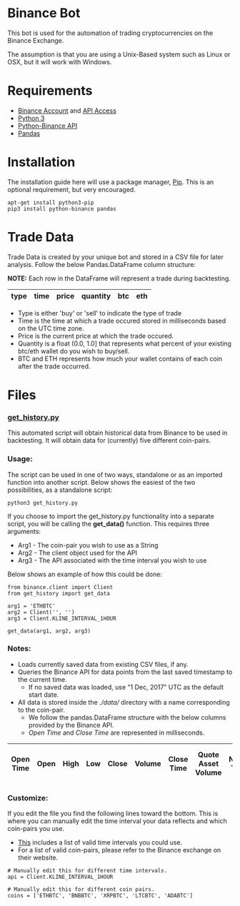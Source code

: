# Binance Bot
This bot is used for the automation of trading cryptocurrencies on the Binance Exchange.

The assumption is that you are using a Unix-Based system such as Linux or OSX, but it will work with Windows.

# Requirements
- [Binance Account](https://www.binance.com/register.html) and [API Access](https://www.binance.com/userCenter/createApi.html)
- [Python 3](https://www.python.org/downloads/)
- [Python-Binance API](https://github.com/sammchardy/python-binance)
- [Pandas](https://pandas.pydata.org)

# Installation
The installation guide here will use a package manager, [Pip](https://pip.pypa.io/en/stable/). This is an optional requirement, but very encouraged.

```
apt-get install python3-pip
pip3 install python-binance pandas
```

# Trade Data
Trade Data is created by your unique bot and stored in a CSV file for later analysis. Follow the below Pandas.DataFrame column structure:

**NOTE:** Each row in the DataFrame will represent a trade during backtesting.

| type | time | price | quantity | btc | eth |
| ---- | -----| ----- | -------- | --- | --- |

- Type is either 'buy' or 'sell' to indicate the type of trade
- Time is the time at which a trade occured stored in milliseconds based on the UTC time zone.
- Price is the current price at which the trade occured.
- Quantity is a float (0.0, 1.0] that represents what percent of your existing btc/eth wallet do you wish to buy/sell.
- BTC and ETH represents how much your wallet contains of each coin after the trade occurred.

# Files

### [get_history.py](https://github.com/AlecMasterson/binance-bot/blob/master/get_history.py)
This automated script will obtain historical data from Binance to be used in backtesting. It will obtain data for (currently) five different coin-pairs.

### Usage:
The script can be used in one of two ways, standalone or as an imported function into another script. Below shows the easiest of the two possibilities, as a standalone script:

```
python3 get_history.py
```

If you choose to import the get_history.py functionality into a separate script, you will be calling the **get_data()** function. This requires three arguments:
- Arg1 - The coin-pair you wish to use as a String
- Arg2 - The client object used for the API
- Arg3 - The API associated with the time interval you wish to use

Below shows an example of how this could be done:

```
from binance.client import Client
from get_history import get_data

arg1 = 'ETHBTC'
arg2 = Client('', '')
arg3 = Client.KLINE_INTERVAL_1HOUR

get_data(arg1, arg2, arg3)
```
### Notes:
- Loads currently saved data from existing CSV files, if any.
- Queries the Binance API for data points from the last saved timestamp to the current time.
  - If no saved data was loaded, use "1 Dec, 2017" UTC as the default start date.
- All data is stored inside the *./data/* directory with a name corresponding to the coin-pair.
  - We follow the pandas.DataFrame structure with the below columns provided by the Binance API.
  - *Open Time* and *Close Time* are represented in milliseconds.

| Open Time | Open | High | Low | Close | Volume | Close Time | Quote Asset Volume | Number Trades | Taker Base Asset Volume | Take Quote Asset Volume | Ignore |
| --------- | ----| ----- | --- | ----- | ------ | ---------- | ------------------ | ------------- | ----------------------- | ----------------------- | ------ |

### Customize:
If you edit the file you find the following lines toward the bottom. This is where you can manually edit the time interval your data reflects and which coin-pairs you use.
- [This](https://python-binance.readthedocs.io/en/latest/constants.html) includes a list of valid time intervals you could use.
- For a list of valid coin-pairs, please refer to the Binance exchange on their website.

```
# Manually edit this for different time intervals.
api = Client.KLINE_INTERVAL_1HOUR

# Manually edit this for different coin pairs.
coins = ['ETHBTC', 'BNBBTC', 'XRPBTC', 'LTCBTC', 'ADABTC']
```